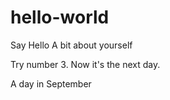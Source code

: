 # hello-world
Say Hello
A bit about yourself



Try number 3.
Now it's the next day.

A day in September
